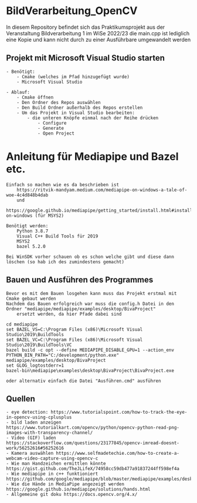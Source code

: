# BildVerarbeitung_OpenCV
In diesem Repository befindet sich das Praktikumsprojekt aus der Veranstaltung Bildverarbeitung 1 im WiSe 2022/23
die main.cpp ist lediglich eine Kopie und kann nicht durch zu einer Ausführbare umgewandelt werden


## Projekt mit Microsoft Visual Studio starten
    - Benötigt:
        - Cmake (welches im Pfad hinzugefügt wurde)
        - Microsoft Visual Studio

    - Ablauf:
        - Cmake öffnen
        - Den Ordner des Repos auswählen
        - Den Build Ordner außerhalb des Repos erstellen
        - Um das Projekt in Visual Studio bearbeiten:
            - die unteren Knöpfe einmal nach der Reihe drücken
                - Configure
                - Generate
                - Open Project

# Anleitung für Mediapipe und Bazel etc.
    Einfach so machen wie es da beschrieben ist
        https://ritvik-mandyam.medium.com/mediapipe-on-windows-a-tale-of-woe-4c4d848b4dab
        und
        https://google.github.io/mediapipe/getting_started/install.html#installing-on-windows (für MSYS2)

    Benötigt werden:
        Python 3.8.7
        Visual C++ Build Tools für 2019
        MSYS2
        bazel 5.2.0

    Bei WinSDK vorher schauen ob es schon welche gibt und diese dann löschen (so hab ich des zumindestens gemacht)
    

## Bauen und Ausführen des Programmes

    Bevor es mit dem Bauen losgehen kann muss das Projekt erstmal mit Cmake gebaut werden
    Nachdem das Bauen erfolgreich war muss die config.h Datei in den Ordner "mediapipe/mediapipe/examples/desktop/BivaProject" 
        ersetzt werden, da hier Pfade dabei sind

    cd mediapipe
    set BAZEL_VS=C:\Program Files (x86)\Microsoft Visual Studio\2019\BuildTools
    set BAZEL_VC=C:\Program Files (x86)\Microsoft Visual Studio\2019\BuildTools\VC
    bazel build -c opt --define MEDIAPIPE_DISABLE_GPU=1 --action_env PYTHON_BIN_PATH="C:/development/python.exe" mediapipe/examples/desktop/BivaProject
    set GLOG_logtostderr=1
    bazel-bin\mediapipe\examples\desktop\BivaProject\BivaProject.exe

    oder alternativ einfach die Datei "Ausführen.cmd" ausführen

## Quellen
    - eye detection: https://www.tutorialspoint.com/how-to-track-the-eye-in-opencv-using-cplusplus
    - bild laden anzeigen https://www.tutorialkart.com/opencv/python/opencv-python-read-png-images-with-transparency-channel/
    - Video (GIF) laden https://stackoverflow.com/questions/23177845/opencv-imread-doesnt-work/56252616#56252616
    - Kamera auswählen https://www.selfmadetechie.com/how-to-create-a-webcam-video-capture-using-opencv-c
    - Wie man Handzeichen ermittlen könnte https://gist.github.com/TheJLifeX/74958cc59db477a91837244ff598ef4a
    - Wie mediapipe in c++ funktioniert https://github.com/google/mediapipe/blob/master/mediapipe/examples/desktop/demo_run_graph_main.cc
    - Wie die Hände in MediaPipe angezeigt werden https://google.github.io/mediapipe/solutions/hands.html
    - Allgemeine git doku https://docs.opencv.org/4.x/
